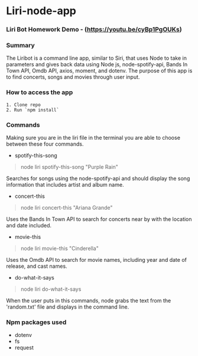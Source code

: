 # Liri-node-app

### Liri Bot Homework Demo - (https://youtu.be/cyBp1PgOUKs) 

### Summary

The Liribot is a command line app, similar to Siri, that uses Node to take in parameters and gives back data using Node js, node-spotify-api, Bands In Town API, Omdb API, axios, moment, and dotenv. The purpose of this app is to find concerts, songs and movies through user input.

### How to access the app

    1. Clone repo
    2. Run `npm install`

### Commands

Making sure you are in the liri file in the terminal you are able to choose between these four commands.

* spotify-this-song

> node liri spotify-this-song "Purple Rain"

Searches for songs using the node-spotify-api and should display the song information that includes artist and album name.


* concert-this

> node liri concert-this "Ariana Grande"

Uses the Bands In Town API to search for concerts near by with the location and date included.

* movie-this

> node liri movie-this "Cinderella"

Uses the Omdb API to search for movie names, including year and date of release, and cast names.

* do-what-it-says

> node liri do-what-it-says

When the user puts in this commands, node grabs the text from the 'random.txt' file and displays in the command line.

### Npm packages used
* dotenv
* fs
* request


